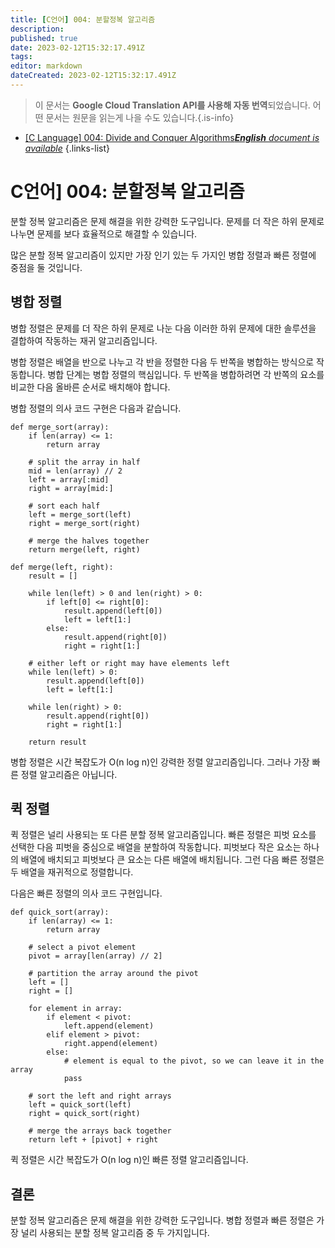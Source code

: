 ```yaml
---
title: [C언어] 004: 분할정복 알고리즘
description: 
published: true
date: 2023-02-12T15:32:17.491Z
tags: 
editor: markdown
dateCreated: 2023-02-12T15:32:17.491Z
---
```


> 이 문서는 **Google Cloud Translation API를 사용해 자동 번역**되었습니다.
어떤 문서는 원문을 읽는게 나을 수도 있습니다.{.is-info}



- [[C Language] 004: Divide and Conquer Algorithms***English** document is available*](/en/Knowledge-base/Algorithm/c-language-004-divide-and-conquer-algorithms)
{.links-list}


# C언어] 004: 분할정복 알고리즘

분할 정복 알고리즘은 문제 해결을 위한 강력한 도구입니다. 문제를 더 작은 하위 문제로 나누면 문제를 보다 효율적으로 해결할 수 있습니다.

많은 분할 정복 알고리즘이 있지만 가장 인기 있는 두 가지인 병합 정렬과 빠른 정렬에 중점을 둘 것입니다.

## 병합 정렬

병합 정렬은 문제를 더 작은 하위 문제로 나눈 다음 이러한 하위 문제에 대한 솔루션을 결합하여 작동하는 재귀 알고리즘입니다.

병합 정렬은 배열을 반으로 나누고 각 반을 정렬한 다음 두 반쪽을 병합하는 방식으로 작동합니다. 병합 단계는 병합 정렬의 핵심입니다. 두 반쪽을 병합하려면 각 반쪽의 요소를 비교한 다음 올바른 순서로 배치해야 합니다.

병합 정렬의 의사 코드 구현은 다음과 같습니다.

```
def merge_sort(array):
    if len(array) <= 1:
        return array
    
    # split the array in half
    mid = len(array) // 2
    left = array[:mid]
    right = array[mid:]
    
    # sort each half
    left = merge_sort(left)
    right = merge_sort(right)
    
    # merge the halves together
    return merge(left, right)
    
def merge(left, right):
    result = []
    
    while len(left) > 0 and len(right) > 0:
        if left[0] <= right[0]:
            result.append(left[0])
            left = left[1:]
        else:
            result.append(right[0])
            right = right[1:]
            
    # either left or right may have elements left
    while len(left) > 0:
        result.append(left[0])
        left = left[1:]
        
    while len(right) > 0:
        result.append(right[0])
        right = right[1:]
        
    return result
```

병합 정렬은 시간 복잡도가 O(n log n)인 강력한 정렬 알고리즘입니다. 그러나 가장 빠른 정렬 알고리즘은 아닙니다.

## 퀵 정렬

퀵 정렬은 널리 사용되는 또 다른 분할 정복 알고리즘입니다. 빠른 정렬은 피벗 요소를 선택한 다음 피벗을 중심으로 배열을 분할하여 작동합니다. 피벗보다 작은 요소는 하나의 배열에 배치되고 피벗보다 큰 요소는 다른 배열에 배치됩니다. 그런 다음 빠른 정렬은 두 배열을 재귀적으로 정렬합니다.

다음은 빠른 정렬의 의사 코드 구현입니다.

```
def quick_sort(array):
    if len(array) <= 1:
        return array
    
    # select a pivot element
    pivot = array[len(array) // 2]
    
    # partition the array around the pivot
    left = []
    right = []
    
    for element in array:
        if element < pivot:
            left.append(element)
        elif element > pivot:
            right.append(element)
        else:
            # element is equal to the pivot, so we can leave it in the array
            pass
    
    # sort the left and right arrays
    left = quick_sort(left)
    right = quick_sort(right)
    
    # merge the arrays back together
    return left + [pivot] + right
```

퀵 정렬은 시간 복잡도가 O(n log n)인 빠른 정렬 알고리즘입니다.

## 결론

분할 정복 알고리즘은 문제 해결을 위한 강력한 도구입니다. 병합 정렬과 빠른 정렬은 가장 널리 사용되는 분할 정복 알고리즘 중 두 가지입니다.